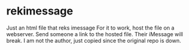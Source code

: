 # rekimessage
Just an html file that reks imessage
For it to work, host the file on a webserver. Send someone a link to the hosted file. Their iMessage will break. I am not
the author, just copied since the original repo is down.
